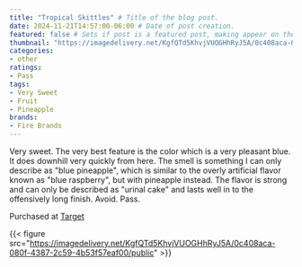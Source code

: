 ```yaml
---
title: "Tropical Skittles" # Title of the blog post.
date: 2024-11-21T14:57:00-06:00 # Date of post creation.
featured: false # Sets if post is a featured post, making appear on the home page side bar.
thumbnail: "https://imagedelivery.net/KgfQTd5KhvjVUOGHhRyJ5A/0c408aca-080f-4387-2c59-4b53f57eaf00/thumb"
categories:
- other
ratings:
- Pass
tags:
- Very Sweet
- Fruit
- Pineapple
brands:
- Fire Brands
---
```


Very sweet. The very best feature is the color which is a very pleasant blue. It does downhill very quickly from here. The smell is something I can only describe as "blue pineapple", which is similar to the overly artificial flavor known as "blue raspberry", but with pineapple instead. The flavor is strong and can only be described as "urinal cake" and lasts well in to the offensively long finish. Avoid. Pass.

Purchased at [Target](https://target.com)

{{< figure src="https://imagedelivery.net/KgfQTd5KhvjVUOGHhRyJ5A/0c408aca-080f-4387-2c59-4b53f57eaf00/public" >}}
